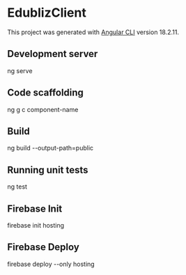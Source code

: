 # EdublizClient

This project was generated with [Angular CLI](https://github.com/angular/angular-cli) version 18.2.11.

## Development server

ng serve

## Code scaffolding

ng g c component-name

## Build

ng build --output-path=public

## Running unit tests

ng test

## Firebase Init

firebase init hosting

## Firebase Deploy

firebase deploy --only hosting
